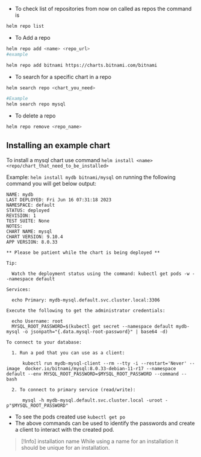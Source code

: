 - To check list of repositories from now on called as repos the command is 
```sh
helm repo list
```
- To Add a repo
```sh
helm repo add <name> <repo_url>
#example

helm repo add bitnami https://charts.bitnami.com/bitnami
```
- To search for a specific chart in a repo
```sh
helm search repo <chart_you_need>

#Example
helm search repo mysql
```
- To delete a repo
```sh
helm repo remove <repo_name>
```

## Installing an example chart
To install a mysql chart use command 
`helm install <name> <repo/chart_that_need_to_be_installed>`

Example:
`helm install mydb bitnami/mysql` on running the following command you will get below output:
```
NAME: mydb
LAST DEPLOYED: Fri Jun 16 07:31:18 2023
NAMESPACE: default
STATUS: deployed
REVISION: 1
TEST SUITE: None
NOTES:
CHART NAME: mysql
CHART VERSION: 9.10.4
APP VERSION: 8.0.33

** Please be patient while the chart is being deployed **

Tip:

  Watch the deployment status using the command: kubectl get pods -w --namespace default

Services:

  echo Primary: mydb-mysql.default.svc.cluster.local:3306

Execute the following to get the administrator credentials:

  echo Username: root
  MYSQL_ROOT_PASSWORD=$(kubectl get secret --namespace default mydb-mysql -o jsonpath="{.data.mysql-root-password}" | base64 -d)

To connect to your database:

  1. Run a pod that you can use as a client:

      kubectl run mydb-mysql-client --rm --tty -i --restart='Never' --image  docker.io/bitnami/mysql:8.0.33-debian-11-r17 --namespace default --env MYSQL_ROOT_PASSWORD=$MYSQL_ROOT_PASSWORD --command -- bash

  2. To connect to primary service (read/write):

      mysql -h mydb-mysql.default.svc.cluster.local -uroot -p"$MYSQL_ROOT_PASSWORD"
```

- To see the pods created use `kubectl get po`
- The above commands can be used to identify the passwords and create a client to interact with the created pod.

>[!Info] installation name
>While using a name for an installation it should be unique for an installation.